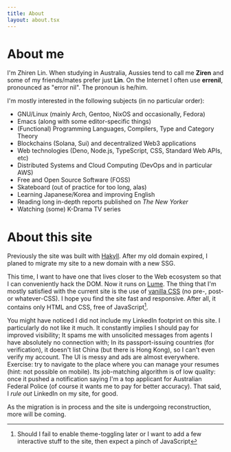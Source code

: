 ```yaml
---
title: About
layout: about.tsx
---
```


# About me
I'm Zhiren Lin. When studying in Australia, Aussies tend to call me **Ziren** and some of my friends/mates prefer just **Lin**. On the Internet I often use **errenil**, pronounced as "error nil". The pronoun is he/him.

I'm mostly interested in the following subjects (in no particular order):
- GNU/Linux (mainly Arch, Gentoo, NixOS and occasionally, Fedora)
- Emacs (along with some editor-specific things)
- (Functional) Programming Languages, Compilers, Type and Category Theory
- Blockchains (Solana, Sui) and decentralized Web3 applications
- Web technologies (Deno, Node.js, TypeScript, CSS, Standard Web APIs, etc)
- Distributed Systems and Cloud Computing (DevOps and in particular AWS)
- Free and Open Source Software (FOSS)
- Skateboard (out of practice for too long, alas)
- Learning Japanese/Korea and improving English
- Reading long in-depth reports published on *The New Yorker*
- Watching (some) K-Drama TV series

# About this site
Previously the site was built with [Hakyll](https://jaspervdj.be/hakyll/). After my old domain expired, I planed to migrate my site to a new domain with a new SSG.

This time, I want to have one that lives closer to the Web ecosystem so that I can conveniently hack the DOM. Now it runs on [Lume](https://lume.land/). The thing that I'm mostly satisfied with the current site is the use of [vanilla CSS](https://github.com/Linerre/linerre.github.io/blob/master/content/css/main.css) (no pre-, post- or whatever-CSS). I hope you find the site fast and responsive. After all, it contains only HTML and CSS, free of JavaScript[^1].

You might have noticed I did not include my LinkedIn footprint on this site.  I particularly do not like it much. It constantly implies I should pay for  improved visibility; It spams me with unsolicited messages from agents I have absolutely no connection with; In its passport-issuing countries (for verification), it doesn't list China (but there is Hong Kong), so I can't even verify my account. The UI is messy and ads are almost everywhere. Exercise: try to navigate to the place where you can manage your resumes (hint: not possible on mobile). Its job-matching algorithm is of low quality: once it pushed a notification saying I'm a top applicant for Australian Federal Police (of course it wants me to pay for better accuracy). That said, I *rule out* LinkedIn on my site, for good.

As the migration is in process and the site is undergoing reconstruction, more will be coming.

[^1]: Should I fail to enable theme-toggling later or I want to add a few interactive stuff to the site, then expect a pinch of JavaScript
